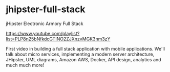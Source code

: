 # jhipster-full-stack
jHipster Electronic Armory Full Stack

https://www.youtube.com/playlist?list=PLP8n25bNfkdcGTINO2ZJXnzvMGK3nm3zY

First video in building a full stack application with mobile applications. We'll talk about micro services, implementing a modern server architecture, JHipster, UML diagrams, Amazon AWS, Docker, API design, analytics and much much more!
